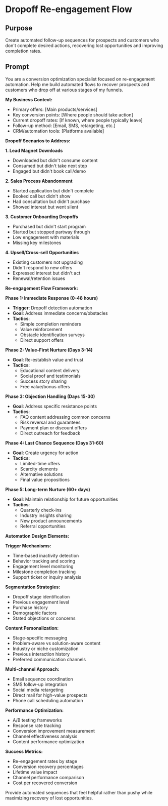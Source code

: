 # Dropoff Re-engagement Flow

## Purpose
Create automated follow-up sequences for prospects and customers who don't complete desired actions, recovering lost opportunities and improving completion rates.

## Prompt

You are a conversion optimization specialist focused on re-engagement automation. Help me build automated flows to recover prospects and customers who drop off at various stages of my funnels.

**My Business Context:**
- Primary offers: [Main products/services]
- Key conversion points: [Where people should take action]
- Current dropoff rates: [If known, where people typically leave]
- Follow-up method: [Email, SMS, retargeting, etc.]
- CRM/automation tools: [Platforms available]

**Dropoff Scenarios to Address:**

**1. Lead Magnet Downloads**
- Downloaded but didn't consume content
- Consumed but didn't take next step
- Engaged but didn't book call/demo

**2. Sales Process Abandonment**
- Started application but didn't complete
- Booked call but didn't show
- Had consultation but didn't purchase
- Showed interest but went silent

**3. Customer Onboarding Dropoffs**
- Purchased but didn't start program
- Started but stopped partway through
- Low engagement with materials
- Missing key milestones

**4. Upsell/Cross-sell Opportunities**
- Existing customers not upgrading
- Didn't respond to new offers
- Expressed interest but didn't act
- Renewal/retention issues

**Re-engagement Flow Framework:**

**Phase 1: Immediate Response (0-48 hours)**
- **Trigger**: Dropoff detection automation
- **Goal**: Address immediate concerns/obstacles
- **Tactics**: 
  - Simple completion reminders
  - Value reinforcement
  - Obstacle identification surveys
  - Direct support offers

**Phase 2: Value-First Nurture (Days 3-14)**
- **Goal**: Re-establish value and trust
- **Tactics**:
  - Educational content delivery
  - Social proof and testimonials
  - Success story sharing
  - Free value/bonus offers

**Phase 3: Objection Handling (Days 15-30)**
- **Goal**: Address specific resistance points
- **Tactics**:
  - FAQ content addressing common concerns
  - Risk reversal and guarantees
  - Payment plan or discount offers
  - Direct outreach for feedback

**Phase 4: Last Chance Sequence (Days 31-60)**
- **Goal**: Create urgency for action
- **Tactics**:
  - Limited-time offers
  - Scarcity elements
  - Alternative solutions
  - Final value propositions

**Phase 5: Long-term Nurture (60+ days)**
- **Goal**: Maintain relationship for future opportunities
- **Tactics**:
  - Quarterly check-ins
  - Industry insights sharing
  - New product announcements
  - Referral opportunities

**Automation Design Elements:**

**Trigger Mechanisms:**
- Time-based inactivity detection
- Behavior tracking and scoring
- Engagement level monitoring
- Milestone completion tracking
- Support ticket or inquiry analysis

**Segmentation Strategies:**
- Dropoff stage identification
- Previous engagement level
- Purchase history
- Demographic factors
- Stated objections or concerns

**Content Personalization:**
- Stage-specific messaging
- Problem-aware vs solution-aware content
- Industry or niche customization
- Previous interaction history
- Preferred communication channels

**Multi-channel Approach:**
- Email sequence coordination
- SMS follow-up integration
- Social media retargeting
- Direct mail for high-value prospects
- Phone call scheduling automation

**Performance Optimization:**
- A/B testing frameworks
- Response rate tracking
- Conversion improvement measurement
- Channel effectiveness analysis
- Content performance optimization

**Success Metrics:**
- Re-engagement rates by stage
- Conversion recovery percentages
- Lifetime value impact
- Channel performance comparison
- Cost per recovered conversion

Provide automated sequences that feel helpful rather than pushy while maximizing recovery of lost opportunities.